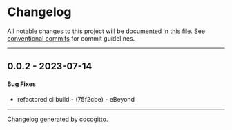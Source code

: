 # Changelog
All notable changes to this project will be documented in this file. See [conventional commits](https://www.conventionalcommits.org/) for commit guidelines.

- - -
## 0.0.2 - 2023-07-14
#### Bug Fixes
- refactored ci build - (75f2cbe) - eBeyond

- - -

Changelog generated by [cocogitto](https://github.com/cocogitto/cocogitto).